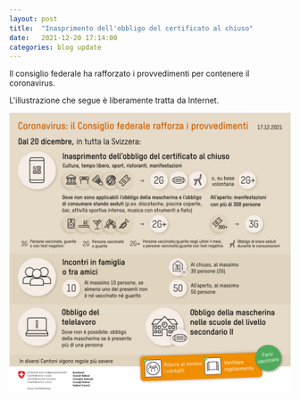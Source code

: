 ```yaml
---
layout: post
title:  "Inasprimento dell'obbligo del certificato al chiuso"
date:   2021-12-20 17:14:00
categories: blog update
---
```

Il consiglio federale ha rafforzato i provvedimenti per contenere il coronavirus.

L'illustrazione che segue è liberamente tratta da Internet.

![Misure di protezione](/assets/Regole_raccomandazioni_20211220.png)
